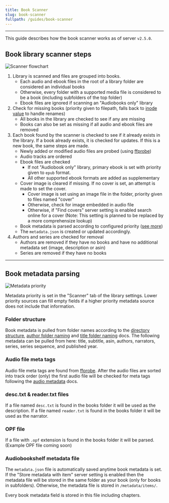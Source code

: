 ```yaml
---
title: Book Scanner
slug: book-scanner
fullpath: /guides/book-scanner
---
```


---

This guide describes how the book scanner works as of server `v2.5.0`.

## Book library scanner steps
![Scanner flowchart](/guides/scanner/scanner_flowchart.png)
1. Library is scanned and files are grouped into books.
    - Each audio and ebook files in the root of a library folder are considered an individual books
    - Otherwise, every folder with a supported media file is considered to be a book (including subfolders of the top folder)
    - Ebook files are ignored if scanning an "Audiobooks only" library
2. Check for missing books (priority given to filepath, falls back to [inode value](https://wikipedia.org/wiki/Inode) to handle renames)
    - All books in the library are checked to see if any are missing
    - Books can also be set as missing if all audio and ebook files are removed
3. Each book found by the scanner is checked to see if it already exists in the library. If a book already exists, it is checked for updates. If this is a new book, the same steps are made.
    - Newly added or modified audio files are probed (using [ffprobe](https://ffmpeg.org/ffprobe.html))
    - Audio tracks are ordered
    - Ebook files are checked
        - If not "Audiobook only" library, primary ebook is set with priority given to `epub` format.
        - All other supported ebook formats are added as supplementary
    - Cover image is cleared if missing. If no cover is set, an attempt is made to set the cover.
        - Cover image is set using an image file in the folder, priority given to files named "cover"
        - Otherwise, check for image embedded in audio file
        - Otherwise, if "Find covers" server setting is enabled search online for a cover (Note: This setting is planned to be replaced by a more comprehensize lookup)
    - Book metadata is parsed according to configured priority ([see more]($book-metadata-parsing))
    - The `metadata.json` is created or updated accordingly.
4. Authors and series are checked for removal
    - Authors are removed if they have no books and have no additional metadata set (image, description or asin)
    - Series are removed if they have no books

---

## Book metadata parsing
![Metadata priority](/guides/scanner/scanner_priority.png)

Metadata priority is set in the "Scanner" tab of the library settings. Lower priority sources can fill empty fields if a higher priority metadata source does not include that information.

### Folder structure
Book metadata is pulled from folder names according to the [directory structure](/docs#book-directory-structure), [author folder naming](/docs#book-author-folder-naming) and [title folder naming](/docs#book-title-folder-naming) docs.
The following metadata can be pulled from here: title, subtitle, asin, authors, narrators, series, series sequence, and published year.

### Audio file meta tags
Audio file meta tags are found from [ffprobe](https://ffmpeg.org/ffprobe.html). After the audio files are sorted into track order (only) the first audio file will be checked for meta tags following the [audio metadata](/docs#book-audio-metadata) docs.

### desc.txt & reader.txt files
If a file named `desc.txt` is found in the books folder it will be used as the description. If a file named `reader.txt` is found in the books folder it will be used as the narrator.

### OPF file
If a file with `.opf` extension is found in the books folder it will be parsed. (Example OPF file coming soon)

### Audiobookshelf metadata file
The `metadata.json` file is automatically saved anytime book metadata is set. If the "Store metadata with item" server setting is enabled then the metadata file will be stored in the same folder as your book (only for books in subfolders). Otherwise, the metadata file is stored in `/metadata/items/`.

Every book metadata field is stored in this file including chapters.

